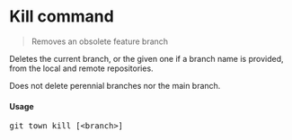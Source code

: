 <h1 textrun="command-heading">Kill command</h1>

<blockquote textrun="command-summary">
Removes an obsolete feature branch
</blockquote>

<a textrun="command-description">
Deletes the current branch, or the given one if a branch name is provided,
from the local and remote repositories.

Does not delete perennial branches nor the main branch.
</a>

#### Usage

<pre textrun="command-usage">
git town kill [&lt;branch&gt;]
</pre>
